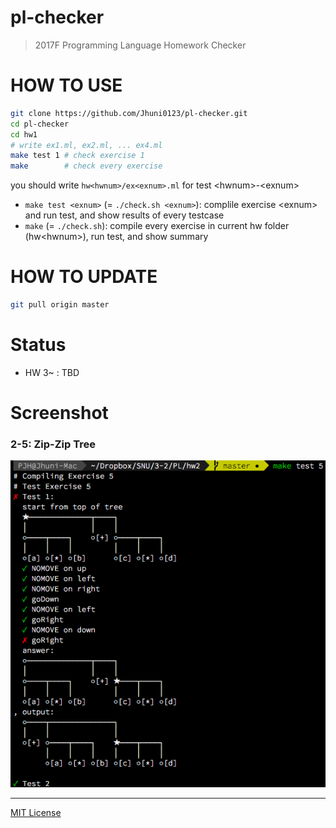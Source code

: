 # pl-checker
> 2017F Programming Language Homework Checker

# HOW TO USE
```bash
git clone https://github.com/Jhuni0123/pl-checker.git
cd pl-checker
cd hw1
# write ex1.ml, ex2.ml, ... ex4.ml
make test 1 # check exercise 1
make        # check every exercise
```
you should write `hw<hwnum>/ex<exnum>.ml` for test \<hwnum>-\<exnum>
- `make test <exnum>` (= `./check.sh <exnum>`): complile exercise \<exnum> and run test, and show results of every testcase
- `make` (= `./check.sh`): compile every exercise in current hw folder (hw\<hwnum>), run test, and show summary

# HOW TO UPDATE
```bash
git pull origin master
```

# Status
- HW 3~ : TBD

# Screenshot
### 2-5: Zip-Zip Tree
![2-5](img/PL_2-5.png)

---
[MIT License](LICENSE)
